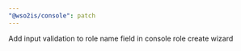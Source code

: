 ```yaml
---
"@wso2is/console": patch
---
```


Add input validation to role name field in console role create wizard
